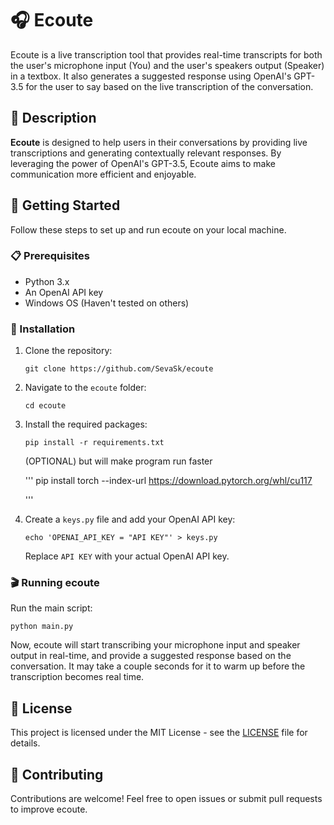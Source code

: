 
# 🎧 Ecoute

Ecoute is a live transcription tool that provides real-time transcripts for both the user's microphone input (You) and the user's speakers output (Speaker) in a textbox. It also generates a suggested response using OpenAI's GPT-3.5 for the user to say based on the live transcription of the conversation.

## 📖 Description

**Ecoute** is designed to help users in their conversations by providing live transcriptions and generating contextually relevant responses. By leveraging the power of OpenAI's GPT-3.5, Ecoute aims to make communication more efficient and enjoyable.

## 🚀 Getting Started

Follow these steps to set up and run ecoute on your local machine.

### 📋 Prerequisites

- Python 3.x
- An OpenAI API key
- Windows OS (Haven't tested on others)

### 🔧 Installation

1. Clone the repository:

   ```
   git clone https://github.com/SevaSk/ecoute
   ```

2. Navigate to the `ecoute` folder:

   ```
   cd ecoute
   ```

3. Install the required packages:

   ```
   pip install -r requirements.txt
   ```
   
   (OPTIONAL) but will make program run faster
   
   '''
   pip install torch --index-url https://download.pytorch.org/whl/cu117
  
   '''

4. Create a `keys.py` file and add your OpenAI API key:

   ```
   echo 'OPENAI_API_KEY = "API KEY"' > keys.py
   ```

   Replace `API KEY` with your actual OpenAI API key.

### 🎬 Running ecoute

Run the main script:

```
python main.py
```

Now, ecoute will start transcribing your microphone input and speaker output in real-time, and provide a suggested response based on the conversation. It may take a couple seconds for it to warm up before the transcription becomes real time.

## 📖 License

This project is licensed under the MIT License - see the [LICENSE](LICENSE) file for details.

## 🤝 Contributing

Contributions are welcome! Feel free to open issues or submit pull requests to improve ecoute.
